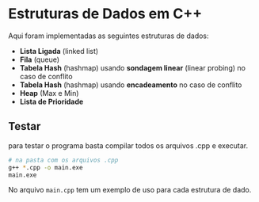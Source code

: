 # Estruturas de Dados em C++

Aqui foram implementadas as seguintes estruturas de dados:

- **Lista Ligada** (linked list)
- **Fila** (queue)
- **Tabela Hash** (hashmap) usando **sondagem linear** (linear probing) no caso de conflito
- **Tabela Hash** (hashmap) usando **encadeamento** no caso de conflito
- **Heap** (Max e Min)
- **Lista de Prioridade**

## Testar

para testar o programa basta compilar todos os arquivos .cpp e executar.

```bash
# na pasta com os arquivos .cpp
g++ *.cpp -o main.exe
main.exe
```

No arquivo `main.cpp` tem um exemplo de uso para cada estrutura de dado.
